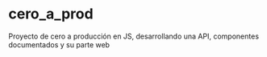 # cero_a_prod
Proyecto de cero a producción en JS, desarrollando una API, componentes documentados y su parte web

